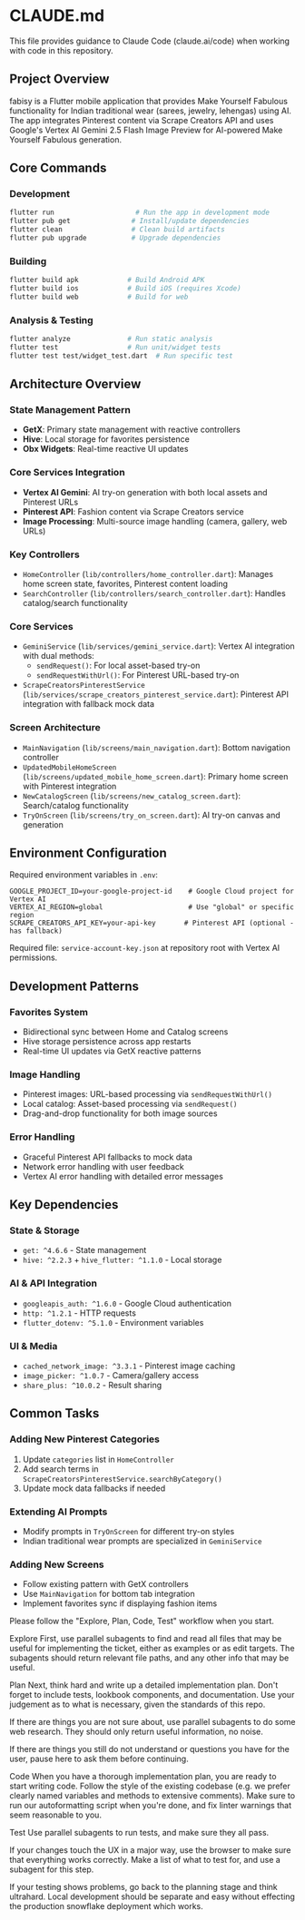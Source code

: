# CLAUDE.md

This file provides guidance to Claude Code (claude.ai/code) when working with code in this repository.

## Project Overview

fabisy is a Flutter mobile application that provides Make Yourself Fabulous functionality for Indian traditional wear (sarees, jewelry, lehengas) using AI. The app integrates Pinterest content via Scrape Creators API and uses Google's Vertex AI Gemini 2.5 Flash Image Preview for AI-powered Make Yourself Fabulous generation.

## Core Commands

### Development
```bash
flutter run                    # Run the app in development mode
flutter pub get               # Install/update dependencies
flutter clean                 # Clean build artifacts
flutter pub upgrade           # Upgrade dependencies
```

### Building
```bash
flutter build apk            # Build Android APK
flutter build ios            # Build iOS (requires Xcode)
flutter build web            # Build for web
```

### Analysis & Testing
```bash
flutter analyze              # Run static analysis
flutter test                 # Run unit/widget tests
flutter test test/widget_test.dart  # Run specific test
```

## Architecture Overview

### State Management Pattern
- **GetX**: Primary state management with reactive controllers
- **Hive**: Local storage for favorites persistence
- **Obx Widgets**: Real-time reactive UI updates

### Core Services Integration
- **Vertex AI Gemini**: AI try-on generation with both local assets and Pinterest URLs
- **Pinterest API**: Fashion content via Scrape Creators service
- **Image Processing**: Multi-source image handling (camera, gallery, web URLs)

### Key Controllers
- `HomeController` (`lib/controllers/home_controller.dart`): Manages home screen state, favorites, Pinterest content loading
- `SearchController` (`lib/controllers/search_controller.dart`): Handles catalog/search functionality

### Core Services
- `GeminiService` (`lib/services/gemini_service.dart`): Vertex AI integration with dual methods:
  - `sendRequest()`: For local asset-based try-on
  - `sendRequestWithUrl()`: For Pinterest URL-based try-on
- `ScrapeCreatorsPinterestService` (`lib/services/scrape_creators_pinterest_service.dart`): Pinterest API integration with fallback mock data

### Screen Architecture
- `MainNavigation` (`lib/screens/main_navigation.dart`): Bottom navigation controller
- `UpdatedMobileHomeScreen` (`lib/screens/updated_mobile_home_screen.dart`): Primary home screen with Pinterest integration
- `NewCatalogScreen` (`lib/screens/new_catalog_screen.dart`): Search/catalog functionality
- `TryOnScreen` (`lib/screens/try_on_screen.dart`): AI try-on canvas and generation

## Environment Configuration

Required environment variables in `.env`:
```env
GOOGLE_PROJECT_ID=your-google-project-id    # Google Cloud project for Vertex AI
VERTEX_AI_REGION=global                     # Use "global" or specific region
SCRAPE_CREATORS_API_KEY=your-api-key       # Pinterest API (optional - has fallback)
```

Required file: `service-account-key.json` at repository root with Vertex AI permissions.

## Development Patterns

### Favorites System
- Bidirectional sync between Home and Catalog screens
- Hive storage persistence across app restarts  
- Real-time UI updates via GetX reactive patterns

### Image Handling
- Pinterest images: URL-based processing via `sendRequestWithUrl()`
- Local catalog: Asset-based processing via `sendRequest()`
- Drag-and-drop functionality for both image sources

### Error Handling
- Graceful Pinterest API fallbacks to mock data
- Network error handling with user feedback
- Vertex AI error handling with detailed error messages

## Key Dependencies

### State & Storage
- `get: ^4.6.6` - State management
- `hive: ^2.2.3` + `hive_flutter: ^1.1.0` - Local storage

### AI & API Integration  
- `googleapis_auth: ^1.6.0` - Google Cloud authentication
- `http: ^1.2.1` - HTTP requests
- `flutter_dotenv: ^5.1.0` - Environment variables

### UI & Media
- `cached_network_image: ^3.3.1` - Pinterest image caching
- `image_picker: ^1.0.7` - Camera/gallery access
- `share_plus: ^10.0.2` - Result sharing

## Common Tasks

### Adding New Pinterest Categories
1. Update `categories` list in `HomeController`
2. Add search terms in `ScrapeCreatorsPinterestService.searchByCategory()`
3. Update mock data fallbacks if needed

### Extending AI Prompts
- Modify prompts in `TryOnScreen` for different try-on styles
- Indian traditional wear prompts are specialized in `GeminiService`

### Adding New Screens
- Follow existing pattern with GetX controllers
- Use `MainNavigation` for bottom tab integration
- Implement favorites sync if displaying fashion items

Please follow the "Explore, Plan, Code, Test" workflow when you start.

Explore
First, use parallel subagents to find and read all files that may be useful for implementing the ticket, either as examples or as edit targets. The subagents should return relevant file paths, and any other info that may be useful.

Plan
Next, think hard and write up a detailed implementation plan. Don't forget to include tests, lookbook components, and documentation. Use your judgement as to what is necessary, given the standards of this repo.

If there are things you are not sure about, use parallel subagents to do some web research. They should only return useful information, no noise.

If there are things you still do not understand or questions you have for the user, pause here to ask them before continuing.

Code
When you have a thorough implementation plan, you are ready to start writing code. Follow the style of the existing codebase (e.g. we prefer clearly named variables and methods to extensive comments). Make sure to run our autoformatting script when you're done, and fix linter warnings that seem reasonable to you.

Test
Use parallel subagents to run tests, and make sure they all pass.

If your changes touch the UX in a major way, use the browser to make sure that everything works correctly. Make a list of what to test for, and use a subagent for this step.

If your testing shows problems, go back to the planning stage and think ultrahard.
Local development should be separate and easy without effecting the production snowflake deployment which works.